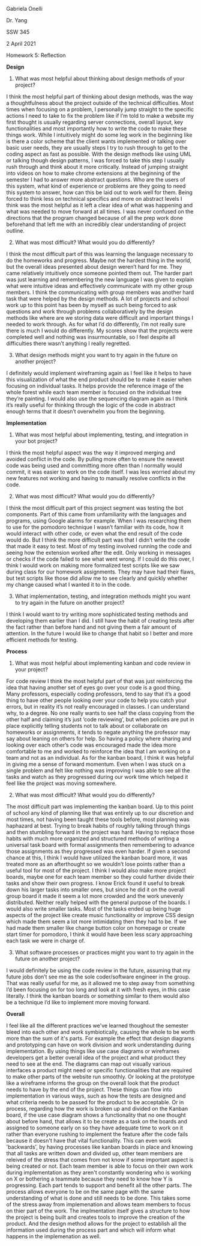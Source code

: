 Gabriela Onelli

Dr. Yang

SSW 345

2 April 2021

Homework 5: Reflection

**Design**
1. What was most helpful about thinking about design methods of your project?

I think the most helpful part of thinking about design methods, was the way a thoughtfulness about the project outside of the technical difficulties. 
Most times when focusing on a problem, I personally jump straight to the specific actions I need to take to fix the problem like if I’m told to make a website my first 
thought is usually regarding server connections, overall layout, key functionalities and most importantly how to write the code to make these things work. 
While I intuitively might do some leg work in the beginning like is there a color scheme that the client wants implemented or talking over basic user needs, 
they are usually steps I try to rush through to get to the coding aspect as fast as possible. With the design methods like using UML or talking though design patterns, 
I was forced to take this step I usually rush through and think about it more critically. Instead of jumping straight into videos on how to make chrome extensions at 
the beginning of the semester I had to answer more abstract questions. Who are the users of this system, what kind of experience or problems are they going to need this system 
to answer, how can this be laid out to work well for them. Being forced to think less on technical specifics and more on abstract levels I think was the most helpful as it
left a clear idea of what was happening and what was needed to move forward at all times. I was never confused on the directions that the program changed because of all 
the prep work done beforehand that left me with an incredibly clear understanding of project outline.

2. What was most difficult? What would you do differently?

I think the most difficult part of this was learning the language necessary to do the homeworks and progress. Maybe not the hardest thing in the world, but the overall ideas 
presented about design weren’t hard for me. They came relatively intuitively once someone pointed them out. The harder part was just learning and remembering the new language 
I was given to explain what were intuitive ideas and effectively communicate with my other group members. I think the communicating with group members was another hard task that
were helped by the design methods. A lot of projects and school work up to this point has been by myself as such being forced to ask questions and work through problems 
collaboratively by the design methods like where are we storing data were difficult and important things I needed to work through. As for what I’d do differently, 
I’m not really sure there is much I would do differently. My scores show that the projects were completed well and nothing was insurmountable, 
so I feel despite all difficulties there wasn’t anything I really regretted.

3. What design methods might you want to try again in the future on another project?

I definitely would implement wireframing again as I feel like it helps to have this visualization of what the end product should be to make it easier when focusing on 
individual tasks. It helps provide the reference image of the whole forest while each team member is focused on the individual tree they’re painting. 
I would also use the sequencing diagram again as I think it’s really useful for thinking through the logic of the code in abstract enough terms that it doesn’t overwhelm you 
from the beginning. 

**Implementation**
1. What was most helpful about implementing, testing, and integration in your bot project?

I think the most helpful aspect was the way it improved merging and avoided conflict in the code. By pulling more often to ensure the newest code was being used and committing more often than I normally would commit, it was easier to work on the code itself. I was less worried about my new features not working and having to manually resolve conflicts in the code.
 
2. What was most difficult? What would you do differently?

I think the most difficult part of this project segment was testing the bot components. Part of this came from unfamiliarity with the languages and programs, 
using Google alarms for example. When I was researching them to use for the pomodoro technique I wasn’t familiar with its code, how it would interact with other code, 
or even what the end result of the code would do. But I think the more difficult part was that I didn’t write the code that made it easy to test. 
Most of my testing involved running the code and seeing how the extension worked after the edit. Only working in messages or checks if the code failed to see what went wrong.
If I could do this over, I think I would work on making more formalized test scripts like we saw during class for our homework assignments. They may have had their flaws, 
but test scripts like those did allow me to see clearly and quickly whether my change caused what I wanted it to in the code.

3. What implementation, testing, and integration methods might you want to try again in the future on another project?

I think I would want to try writing more sophisticated testing methods and developing them earlier than I did. I still have the habit of creating tests after the fact rather than before hand and not giving them a fair amount of attention. In the future I would like to change that habit so I better and more efficient methods for testing.


**Process**
1. What was most helpful about implementing kanban and code review in your project?

For code review I think the most helpful part of that was just reinforcing the idea that having another set of eyes go over your code is a good thing.
Many professors, especially coding professors, tend to say that it’s a good thing to have other people looking over your code to help you catch your errors, 
but in reality it’s not really encouraged in classes. I can understand why, to a degree. No one really wants to see half the class copying from the other half and 
claiming it’s just ‘code reviewing’, but when policies are put in place explicitly telling students not to talk about or collaborate on homeworks or assignments, 
it tends to negate anything the professor may say about leaning on others for help. So having a policy where sharing and looking over each other’s code was encouraged
made the idea more comfortable to me and worked to reinforce the idea that I am working on a team and not as an individual. As for the kanban board,
I think it was helpful in giving me a sense of forward momentum. Even when I was stuck on a single problem and felt like nothing was improving I was able to see all the tasks 
and watch as they progressed during our work time which helped it feel like the project was moving somewhere. 

2. What was most difficult? What would you do differently?

The most difficult part was implementing the kanban board. Up to this point of school any kind of planning like that was entirely up to our discretion and most times,
not having been taught these tools before, most planning was haphazard at best. Trying to break habits of roughly talking through things and then stumbling forward in the 
project was hard. Having to replace those habits with much more organized and structured methods of writing a universal task board with formal assignments then remembering
to advance those assignments as they progressed was even harder. If given a second chance at this, I think I would have utilized the kanban board more, it was treated more 
as an afterthought so we wouldn’t lose points rather than a useful tool for most of the project. I think I would also make more project boards, 
maybe one for each team member so they could further divide their tasks and show their own progress. I know Erick found it useful to break down his larger tasks into 
smaller ones, but since he did it on the overall group board it made it seem a lot more crowded and the work unevenly distributed. Neither really helped with the general 
purpose of the boards. I would also write smaller tasks. Most of the tasks ended up being huge aspects of the project like create music functionality or 
improve CSS design which made them seem a lot more intimidating then they had to be. If we had made them smaller like change button color on homepage or 
create start timer for pomodoro, I think it would have been less scary approaching each task we were in charge of.

3. What software processes or practices might you want to try again in the future on another project?

I would definitely be using the code review in the future, assuming that my future jobs don’t see me as the sole coder/software engineer in the group.
That was really useful for me, as it allowed me to step away from something I’d been focusing on for too long and look at it with fresh eyes, in this case literally. 
I think the kanban boards or something similar to them would also be a technique I’d like to implement more moving forward.


**Overall**


I feel like all the different practices we've learned thoughout the semester bleed into each other and work symbiotically, causing the whole to be worth more than the sum of 
it's parts. For example the effect that design diagrams and prototyping can have on work division and work understanding during implementation. By using things like use 
case diagrams or wireframes developers get a better overall idea of the project and what product they need to see at the end. The diagrams can map out visually various 
interfaces a product might need or specific functionalities that are required to make other parts of the website run smoothly. Or looking at the prototype like a wireframe 
informs the group on the overall look that the product needs to have by the end of the project. These things can flow into implementation in various ways, such as how the tests
are designed and what criteria needs to be passed for the product to be acceptable. Or in process, regarding how the work is broken up and divided on the Kanban board, if the 
use case diagram shows a functionality that no one thought about before hand, that allows it to be create as a task on the boards and assigned 
to someone early on so they have adequate time to work on it rather than everyone rushing to implement the feature after the code fails because it doesn't have that 
vital functionality. This can even work 'backwards', by having processes like kanban boards in place and knowing that all tasks are written down and divided up, other team
members are releived of the stress that comes from not know if some important aspect is being created or not. Each team member is able to focus on their own work during 
implementation as they aren't constantly wondering who is working on X or bothering a teammate because they need to know how Y is progressing. 
Each part tends to support and benefit all the other parts. The process allows everyone to be on the same page with the same understanding of what is done and still needs to
be done. This takes some of the stress away from implemenation and allows team members to focus on thier part of the work. The implmentation itself gives a structure to how 
the project is being built and creates tools to improve the creation of the product. And the design method allows for the project to establish all the information used during
the process part and which will inform what happens in the implemenation as well. 
